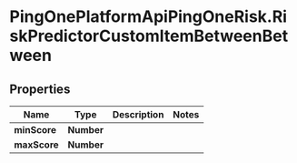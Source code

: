 # PingOnePlatformApiPingOneRisk.RiskPredictorCustomItemBetweenBetween

## Properties

Name | Type | Description | Notes
------------ | ------------- | ------------- | -------------
**minScore** | **Number** |  | 
**maxScore** | **Number** |  | 


